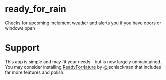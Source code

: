 # ready_for_rain
Checks for upcoming inclement weather and alerts you if you have doors or windows open

# Support

This app is simple and may fit your needs - but is now largely unmaintained.  You may consider installing [ReadyForNature](https://github.com/jschlackman/ReadyForNature) by @jschlackman that includes far more features and polish.

